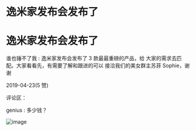 # 逸米家发布会发布了

# 逸米家发布会发布了

谁也锤不了我 : 逸米家发布会发布了 3 款最最重磅的产品，给 大家的需求去匹配。大家看看先，有需要了解和跟进的可以 接洽我们的美女群主苏菲 Sophie，谢谢

2019-04-23(5 赞)

评论区：

genius : 多少钱？

![image](img/Image_0238.png)
